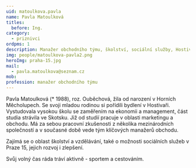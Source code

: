 ```yaml
---
uid: matoulkova.pavla
name: Pavla Matoulková
titles:
  before: Ing.
category:
  - priznivci
ordpms: 1
description: Manažer obchodního týmu, školství, sociální služby, Hostivař
img: people/matoulkova-pavla2.png 
heroImg: praha-15.jpg
mail:
  - pavla.matoulkova@seznam.cz
mob:
profession: manažer obchodního týmu
---
```


Pavla Matoulková (* 1988), roz. Ouběchová, žila od narození v Horních Měcholupech. Se svoji mladou rodinou si pořídili bydlení v Hostivaři. Vystudovala vysokou školu se zaměřením na ekonomii a management, část studia strávila ve Skotsku. Již od studií pracuje v oblasti marketingu a obchodu. Má za sebou pracovní zkušenosti z několika mezinárodních společností a v současné době vede tým klíčových manažerů obchodu.

Zajímá se o oblast školství a vzdělávání, také o možnosti sociálních služeb v Praze 15, jejich rozvoj i zlepšení. 

Svůj volný čas ráda tráví aktivně - sportem a cestováním.

